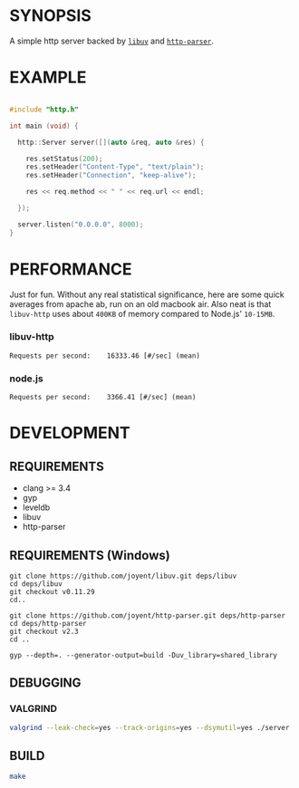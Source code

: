 # SYNOPSIS

A simple http server backed by [`libuv`](https://github.com/joyent/libuv)
and [`http-parser`](https://github.com/joyent/http-parser).

# EXAMPLE

```cpp

#include "http.h"

int main (void) {

  http::Server server([](auto &req, auto &res) {

    res.setStatus(200);
    res.setHeader("Content-Type", "text/plain");
    res.setHeader("Connection", "keep-alive");

    res << req.method << " " << req.url << endl;

  });

  server.listen("0.0.0.0", 8000);
}
```

# PERFORMANCE

Just for fun. Without any real statistical significance, here are
some quick averages from apache ab, run on an old macbook air. Also
neat is that `libuv-http` uses about `400KB` of memory compared to
Node.js' `10-15MB`.

### libuv-http
```
Requests per second:    16333.46 [#/sec] (mean)
```

### node.js
```
Requests per second:    3366.41 [#/sec] (mean)
```

# DEVELOPMENT

## REQUIREMENTS

- clang >= 3.4
- gyp
- leveldb
- libuv
- http-parser

## REQUIREMENTS (Windows)

```
git clone https://github.com/joyent/libuv.git deps/libuv
cd deps/libuv 
git checkout v0.11.29
cd..

git clone https://github.com/joyent/http-parser.git deps/http-parser
cd deps/http-parser  
git checkout v2.3
cd ..

gyp --depth=. --generator-output=build -Duv_library=shared_library
```

## DEBUGGING

### VALGRIND

```bash
valgrind --leak-check=yes --track-origins=yes --dsymutil=yes ./server
```

## BUILD

```bash
make
```

